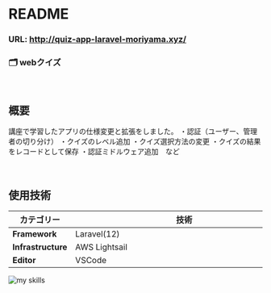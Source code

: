 # README

<!-- <img src="https://github.com/user-attachments/assets/3fb3e428-db0a-469d-941b-4311e067a5fd" width="400" alt="git_portfolio"> -->

### URL: http://quiz-app-laravel-moriyama.xyz/

### 🗂 webクイズ

<br>

## 概要

講座で学習したアプリの仕様変更と拡張をしました。
・認証（ユーザー、管理者の切り分け）
・クイズのレベル追加
・クイズ選択方法の変更
・クイズの結果をレコードとして保存
・認証ミドルウェア追加　など

<br>

## 使用技術
| カテゴリー　　            | 技術　　　　　　　　　　　　　　　　　　　　　　　　　　   |
|---------------------|------------------- |
| **Framework**       | Laravel(12) |
| **Infrastructure** | AWS Lightsail      |
| **Editor**         | VSCode              |
<img alt="my skills" src="https://skillicons.dev/icons?theme=dark&perline=7&i=html,php,laravel,tailwind,vscode,github" />

